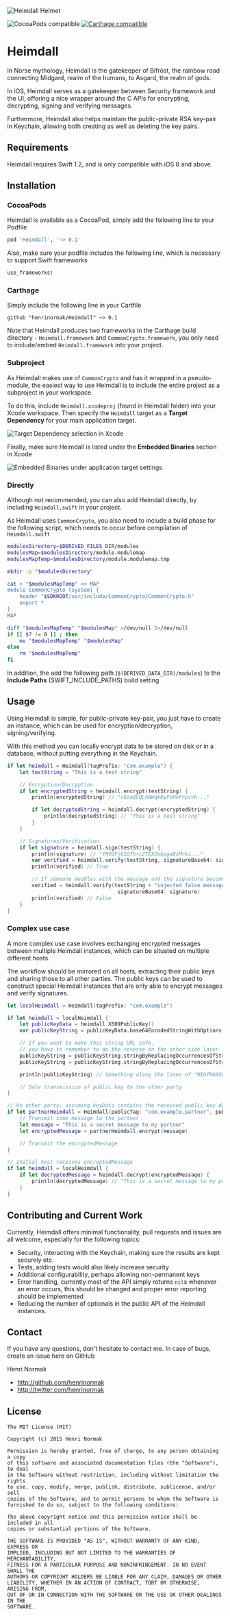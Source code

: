 ![Heimdall Helmet](/Images/heimdall_icon.png "Heimdall Helmet")

![CocoaPods compatible](https://img.shields.io/cocoapods/v/Heimdall.svg)
[![Carthage compatible](https://img.shields.io/badge/Carthage-compatible-4BC51D.svg?style=flat)](https://github.com/Carthage/Carthage)

# Heimdall

In Norse mythology, Heimdall is the gatekeeper of Bifröst, the rainbow road connecting Midgard, realm of the humans, to Asgard, the realm of gods.

In iOS, Heimdall serves as a gatekeeper between Security framework and the UI, offering a nice wrapper around the C APIs for encrypting, decrypting, signing and verifying messages.

Furthermore, Heimdall also helps maintain the public-private RSA key-pair in Keychain, allowing both creating as well as deleting the key pairs.

## Requirements

Heimdall requires Swift 1.2, and is only compatible with iOS 8 and above.

## Installation

### CocoaPods

Heimdall is available as a CocoaPod, simply add the following line to your Podfile

```ruby
pod 'Heimdall', '~> 0.1'
```

Also, make sure your podfile includes the following line, which is necessary to support Swift frameworks

```ruby
use_frameworks!
```

### Carthage

Simply include the following line in your Cartfile

```
github "henrinormak/Heimdall" ~> 0.1
```

Note that Heimdall produces two frameworks in the Carthage build directory - `Heimdall.framework` and `CommonCrypto.framework`, you only need to include/embed `Heimdall.framework` into your project.

### Subproject

As Heimdall makes use of `CommonCrypto` and has it wrapped in a pseudo-module, the easiest way to use Heimdall is to include the entire project as a subproject in your workspace.

To do this, include `Heimdall.xcodeproj` (found in Heimdall folder) into your Xcode workspace. Then specify the `Heimdall` target as a **Target Dependency** for your main application target.

![Target Dependency selection in Xcode](/Images/target_dependency.png?raw=true "Target Dependency")

Finally, make sure Heimdall is listed under the **Embedded Binaries** section in Xcode

![Embedded Binaries under application target settings](/Images/embedded_binary.png?raw=true "Embedded Binary")

### Directly

Although not recommended, you can also add Heimdall directly, by including `Heimdall.swift` in your project.

As Heimdall uses `CommonCrypto`, you also need to include a build phase for the following script, which needs to occur before compilation of `Heimdall.swift`

```bash
modulesDirectory=$DERIVED_FILES_DIR/modules
modulesMap=$modulesDirectory/module.modulemap
modulesMapTemp=$modulesDirectory/module.modulemap.tmp

mkdir -p "$modulesDirectory"

cat > "$modulesMapTemp" << MAP
module CommonCrypto [system] {
    header "$SDKROOT/usr/include/CommonCrypto/CommonCrypto.h"
    export *
}
MAP

diff "$modulesMapTemp" "$modulesMap" >/dev/null 2>/dev/null
if [[ $? != 0 ]] ; then
    mv "$modulesMapTemp" "$modulesMap"
else
    rm "$modulesMapTemp"
fi
```

In addition, the add the following path (`$(DERIVED_DATA_DIR)/modules`) to the **Include Paths** (SWIFT_INCLUDE_PATHS) build setting


## Usage

Using Heimdall is simple, for public-private key-pair, you just have to create an instance, which can be used for encryption/decryption, signing/verifying.

With this method you can locally encrypt data to be stored on disk or in a database, without putting everything in the Keychain.

```swift
if let heimdall = Heimdall(tagPrefix: "com.example") {
    let testString = "This is a test string"

    // Encryption/Decryption
    if let encryptedString = heimdall.encrypt(testString) {
        println(encryptedString) // "cQzaQCQLhAWqkDyPoHnPrpsVh..."

        if let decryptedString = heimdall.decrypt(encryptedString) {
            println(decryptedString) // "This is a test string"
        }
    }

    // Signatures/Verification
    if let signature = heimdall.sign(testString) {
        println(signature) // "fMVOFj6SQ7h+cZTEXZxkpgaDsMrki..."
        var verified = heimdall.verify(testString, signatureBase64: signature)
        println(verified) // True

        // If someone meddles with the message and the signature becomes invalid
        verified = heimdall.verify(testString + "injected false message",
                                    signatureBase64: signature)
        println(verified) // False
    }
}
```

### Complex use case

A more complex use case involves exchanging encrypted messages between multiple Heimdall instances, which can be situated on multiple different hosts.

The workflow should be mirrored on all hosts, extracting their public keys and sharing those to all other parties. The public keys can be used to construct special Heimdall instances that are only able to encrypt messages and verify signatures.

```swift
let localHeimdall = Heimdall(tagPrefix: "com.example")

if let heimdall = localHeimdall {
    let publicKeyData = heimdall.X509PublicKey()
    var publicKeyString = publicKeyData.base64EncodedStringWithOptions(.allZeros)

    // If you want to make this string URL safe,
    // you have to remember to do the reverse on the other side later
    publicKeyString = publicKeyString.stringByReplacingOccurrencesOfString("/", withString: "_")
    publicKeyString = publicKeyString.stringByReplacingOccurrencesOfString("+", withString: "-")

    println(publicKeyString) // Something along the lines of "MIGfMA0GCSqGSIb3DQEBAQUAA..."

    // Data transmission of public key to the other party
}

// On other party, assuming keyData contains the received public key data
if let partnerHeimdall = Heimdall(publicTag: "com.example.partner", publicKeyData: keyData) {
    // Transmit some message to the partner
    let message = "This is a secret message to my partner"
    let encryptedMessage = partnerHeimdall.encrypt(message)

    // Transmit the encryptedMessage
}

// Initial host receives encryptedMessage
if let heimdall = localHeimdall {
    if let decryptedMessage = heimdall.decrypt(encryptedMessage) {
        println(decryptedMessage) // "This is a secret message to my partner"
    }
}

```

## Contributing and Current Work

Currently, Heimdall offers minimal functionality, pull requests and issues are all welcome, especially for the following topics:

* Security, interacting with the Keychain, making sure the results are kept securely etc.
* Tests, adding tests would also likely increase security
* Additional configurability, perhaps allowing non-permanent keys
* Error handling, currently most of the API simply returns `nil`s whenever an error occurs, this should be changed and proper error reporting should be implemented
* Reducing the number of optionals in the public API of the Heimdall instances.

## Contact

If you have any questions, don't hesitate to contact me.
In case of bugs, create an issue here on GitHub

Henri Normak

- http://github.com/henrinormak
- http://twitter.com/henrinormak

## License

```
The MIT License (MIT)

Copyright (c) 2015 Henri Normak

Permission is hereby granted, free of charge, to any person obtaining a copy
of this software and associated documentation files (the "Software"), to deal
in the Software without restriction, including without limitation the rights
to use, copy, modify, merge, publish, distribute, sublicense, and/or sell
copies of the Software, and to permit persons to whom the Software is
furnished to do so, subject to the following conditions:

The above copyright notice and this permission notice shall be included in all
copies or substantial portions of the Software.

THE SOFTWARE IS PROVIDED "AS IS", WITHOUT WARRANTY OF ANY KIND, EXPRESS OR
IMPLIED, INCLUDING BUT NOT LIMITED TO THE WARRANTIES OF MERCHANTABILITY,
FITNESS FOR A PARTICULAR PURPOSE AND NONINFRINGEMENT. IN NO EVENT SHALL THE
AUTHORS OR COPYRIGHT HOLDERS BE LIABLE FOR ANY CLAIM, DAMAGES OR OTHER
LIABILITY, WHETHER IN AN ACTION OF CONTRACT, TORT OR OTHERWISE, ARISING FROM,
OUT OF OR IN CONNECTION WITH THE SOFTWARE OR THE USE OR OTHER DEALINGS IN THE
SOFTWARE.
```
